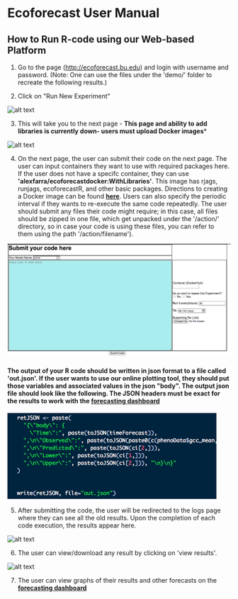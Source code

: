 # Ecoforecast User Manual


## How to Run R-code using our Web-based Platform
1. Go to the page (http://ecoforecast.bu.edu) and login with username and password. (Note: One can use the files under the 'demo/' folder to recreate the following results.)

2. Click on "Run New Experiment"

![alt text](figures/home.png)

3. This will take you to the next page - **This page and ability to add libraries is currently down- users must upload Docker images***

![alt text](figures/libbs.png)


4. On the next page, the user can submit their code on the next page. The user can input containers they want to use with required packages here. If the user does not have a specifc container, they can use **'alexfarra/ecoforecastdocker:WithLibraries'**. This image has rjags, runjags, ecoforecastR, and other basic packages. Directions to creating a Docker image can be found **[here](https://github.com/akhtarnabeel/ecoforecastCS/blob/master/CreateContainer.md)**. Users can also specify the periodic interval if they wants to re-execute the same code repeatedly. The user should submit any files their code might require; in this case, all files should be zipped in one file, which get unpacked under the '/action/' directory, so in case your code is using these files, you can refer to them using the path '/action/filename'). 

![alt text](figures/run_page.png)

#### The output of your R code should be written in json format to a file called 'out.json'. If the user wants to use our online plotting tool, they should put those variables and associated values in the json "body". The output json file should look like the following. The JSON headers must be exact for the results to work with the **[forecasting dashboard](http://ecoforecast.bu.edu:3838/NEFI/)**

![alt text](figures/update_json.png)


5. After submitting the code, the user will be redirected to the logs page where they can see all the old results. Upon the completion of each code execution, the results appear here. 

![alt text](figures/logs.png)

6. The user can view/download any result by clicking on 'view results'.

![alt text](figures/results.png)

7. The user can view graphs of their results and other forecasts on the **[forecasting dashboard](http://ecoforecast.bu.edu:3838/NEFI/)**
